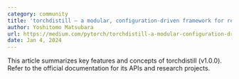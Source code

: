 ```yaml
---
category: community
title: 'torchdistill — a modular, configuration-driven framework for reproducible deep learning and knowledge distillation experiments'
author: Yoshitomo Matsubara
url: https://medium.com/pytorch/torchdistill-a-modular-configuration-driven-framework-for-reproducible-deep-learning-and-9e0ecabf2815
date: Jan 4, 2024
---
```


This article summarizes key features and concepts of torchdistill (v1.0.0). Refer to the official documentation for its APIs and research projects.